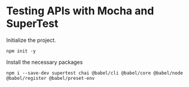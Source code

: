 # Testing APIs with Mocha and SuperTest

Initialize the project.
```
npm init -y
```

Install the necessary packages
```
npm i --save-dev supertest chai @babel/cli @babel/core @babel/node @babel/register @babel/preset-env
```